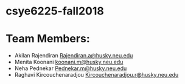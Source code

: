 # csye6225-fall2018
# Team Members:
- Akilan Rajendiran         Rajendiran.a@husky.neu.edu
- Menita Koonani            koonani.m@husky.neu.edu
- Neha Pednekar             Pednekar.m@husky.neu.edu
- Raghavi Kircouchenaradjou Kircouchenaradjou.r@husky.neu.edu 
